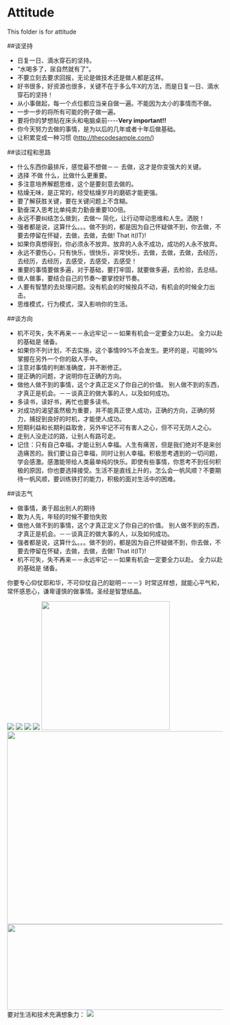# Attitude
This folder is for attitude

##谈坚持
* 日复一日、滴水穿石的坚持。    
* “水喝多了，尿自然就有了”。
* 不要立刻去要求回报，无论是做技术还是做人都是这样。  
* 好书很多，好资源也很多，关键不在于多么牛X的方法，而是日复一日、滴水穿石的坚持！  
* 从小事做起，每一个点位都应当亲自做一遍。不能因为太小的事情而不做。  
* 一步一步的将所有可能的例子做一遍。
* 要将你的梦想贴在床头和电脑桌前----**Very important!!**
* 你今天努力去做的事情，是为以后的几年或者十年后做基础。
* 让积累变成一种习惯 (http://thecodesample.com/)

##谈过程和思路
* 什么东西你最排斥，感觉最不想做－－ 去做，这才是你变强大的关键。
* 选择 不做 什么，比做什么更重要。    
* 多注意培养解题思维，这个是要刻意去做的。  
* 枯燥无味，是正常的，经受枯燥岁月的磨砺才能更强。
* 要了解获胜关键，要在关键问题上不含糊。
* 勤奋深入思考比单纯卖力勤奋重要100倍。
* 永远不要纠结怎么做到，去做～ 简化，让行动带动思维和人生。洒脱！
* 强者都是说，这算什么。。。做不到的，都是因为自己怀疑做不到，你去做，不要去停留在怀疑，去做，去做，去做! That it(IT)!
* 如果你真想得到，你必须永不放弃。放弃的人永不成功，成功的人永不放弃。
* 永远不要伤心，只有快乐，很快乐，非常快乐，去做，去做，去做，去经历，去经历，去经历，去感受，去感受，去感受！
* 重要的事情要做多遍，对于基础，要打牢固，就要做多遍，去检验，去总结。
* 做人做事，要结合自己的节奏～要掌控好节奏。
* 人要有智慧的去处理问题。没有机会的时候按兵不动，有机会的时候全力出击。
* 思维模式，行为模式，深入影响你的生活。

##谈方向
* 机不可失，失不再来－－永远牢记－－如果有机会一定要全力以赴。 全力以赴的基础是 储备。
* 如果你不列计划，不去实施，这个事情99%不会发生。更坏的是，可能99%掌握在另外一个你的敌人手中。
* 注意对事情的判断准确度，并不断修正。
* 提正确的问题，才说明你在正确的方向。
* 做他人做不到的事情，这个才真正定义了你自己的价值。 别人做不到的东西，才真正是机会。－－谈真正的做大事的人，以及如何成功。
* 多读书，读好书，再忙也要多读书。
* 对成功的渴望虽然极为重要，并不能真正使人成功，正确的方向，正确的努力，捕捉到良好的时机，才能使人成功。
* 短期利益和长期利益取舍，另外牢记不可有害人之心，但不可无防人之心。
* 走别人没走过的路，让别人有路可走。
* 记住：只有自己幸福，才能让别人幸福。人生有痛苦，但是我们绝对不是来创造痛苦的。我们要让自己幸福，同时让别人幸福。积极思考遇到的一切问题，学会感激。感激能带给人类最单纯的快乐。即使有些事情，你思考不到任何积极的原因，你也要选择接受。生活不是直线上升的，怎么会一帆风顺？不要期待一帆风顺，要训练铁打的能力，积极的面对生活中的困难。


##谈志气
* 做事情，勇于超出别人的期待
* 敢为人先，年轻的时候不要怕失败
* 做他人做不到的事情，这个才真正定义了你自己的价值。 别人做不到的东西，才真正是机会。－－谈真正的做大事的人，以及如何成功。
* 强者都是说，这算什么。。。做不到的，都是因为自己怀疑做不到，你去做，不要去停留在怀疑，去做，去做，去做! That it(IT)!
* 机不可失，失不再来－－永远牢记－－如果有机会一定要全力以赴。 全力以赴的基础是 储备。

你要专心仰仗耶和华，不可仰仗自己的聪明－－－》时常这样想，就能心平气和，常怀感恩心，谦卑谨慎的做事情。圣经是智慧结晶。


<img src="./1.png"/>
<img src="./2.jpg"/>

<img src="./3.png"/>
<img src="./4.png"/>

<img src="./5.jpg" height="300"/>
<img src="./6.jpg" height="450" width="1000"/>
<img src="./actionFuture.jpg" height="200" width="1000"/>
要对生活和技术充满想象力：
<img src="./imagination.png"/>